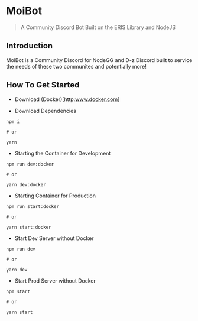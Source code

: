 # MoiBot
> A Community Discord Bot Built on the ERIS Library and NodeJS

## Introduction
MoiBot is a Community Discord for NodeGG and D-z Discord built to service the needs of these two communites and potentially more!

## How To Get Started

- Download (Docker)[http:www.docker.com]

- Download Dependencies

```
npm i

# or

yarn
```

- Starting the Container for Development

```
npm run dev:docker

# or 

yarn dev:docker
```

- Starting Container for Production

```
npm run start:docker

# or

yarn start:docker
```

- Start Dev Server without Docker

```
npm run dev

# or

yarn dev
```

- Start Prod Server without Docker

```
npm start

# or

yarn start
```
